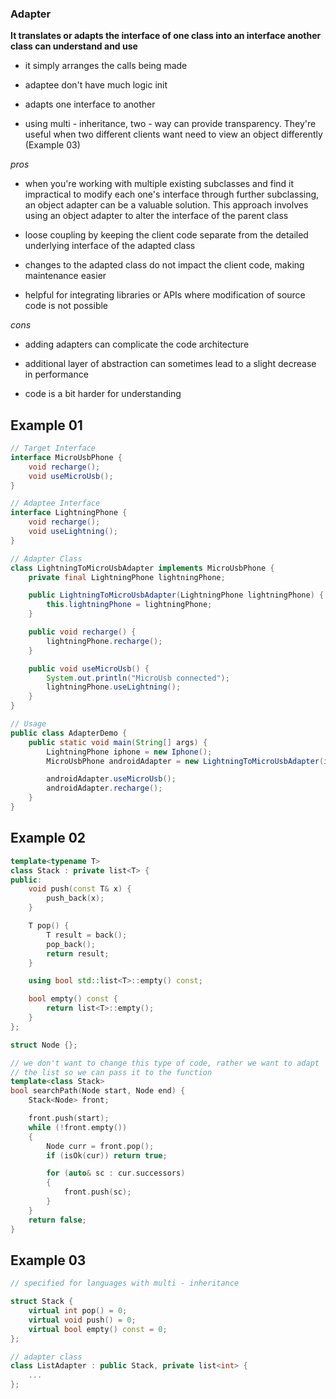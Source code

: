 ### Adapter ###

**It translates or adapts the interface of one class into an interface another class can understand and use**

+ it simply arranges the calls being made

+ adaptee don't have much logic init

+ adapts one interface to another

+ using multi - inheritance, two - way can provide transparency. They're useful when two different clients want need to view an object differently (Example 03)

*pros*

+ when you're working with multiple existing subclasses and find it impractical to modify each one's interface through further subclassing, an object adapter can be a valuable solution. This approach involves using an object adapter to alter the interface of the parent class

+  loose coupling by keeping the client code separate from the detailed underlying interface of the adapted class

+ changes to the adapted class do not impact the client code, making maintenance easier

+ helpful for integrating libraries or APIs where modification of source code is not possible

*cons*

+ adding adapters can complicate the code architecture

+ additional layer of abstraction can sometimes lead to a slight decrease in performance

+ code is a bit harder for understanding

## Example 01 ###

```java
// Target Interface
interface MicroUsbPhone {
    void recharge();
    void useMicroUsb();
}

// Adaptee Interface
interface LightningPhone {
    void recharge();
    void useLightning();
}

// Adapter Class
class LightningToMicroUsbAdapter implements MicroUsbPhone {
    private final LightningPhone lightningPhone;

    public LightningToMicroUsbAdapter(LightningPhone lightningPhone) {
        this.lightningPhone = lightningPhone;
    }

    public void recharge() {
        lightningPhone.recharge();
    }

    public void useMicroUsb() {
        System.out.println("MicroUsb connected");
        lightningPhone.useLightning();
    }
}

// Usage
public class AdapterDemo {
    public static void main(String[] args) {
        LightningPhone iphone = new Iphone();
        MicroUsbPhone androidAdapter = new LightningToMicroUsbAdapter(iphone);

        androidAdapter.useMicroUsb();
        androidAdapter.recharge();
    }
}
```

## Example 02 ###

```c++
template<typename T>
class Stack : private list<T> {
public:
	void push(const T& x) {
		push_back(x);
	}

	T pop() {
		T result = back();
		pop_back();
		return result;
	}

	using bool std::list<T>::empty() const;

	bool empty() const {
		return list<T>::empty();
	}
};

struct Node {};

// we don't want to change this type of code, rather we want to adapt 
// the list so we can pass it to the function
template<class Stack>
bool searchPath(Node start, Node end) {
	Stack<Node> front;

	front.push(start);
	while (!front.empty())
	{
		Node curr = front.pop();
		if (isOk(cur)) return true;

		for (auto& sc : cur.successors)
		{
			front.push(sc);
		}
	}
	return false;
}
```

## Example 03 ##

```c++
// specified for languages with multi - inheritance

struct Stack {
	virtual int pop() = 0;
	virtual void push() = 0;
	virtual bool empty() const = 0;
};

// adapter class
class ListAdapter : public Stack, private list<int> {
	...
};
```